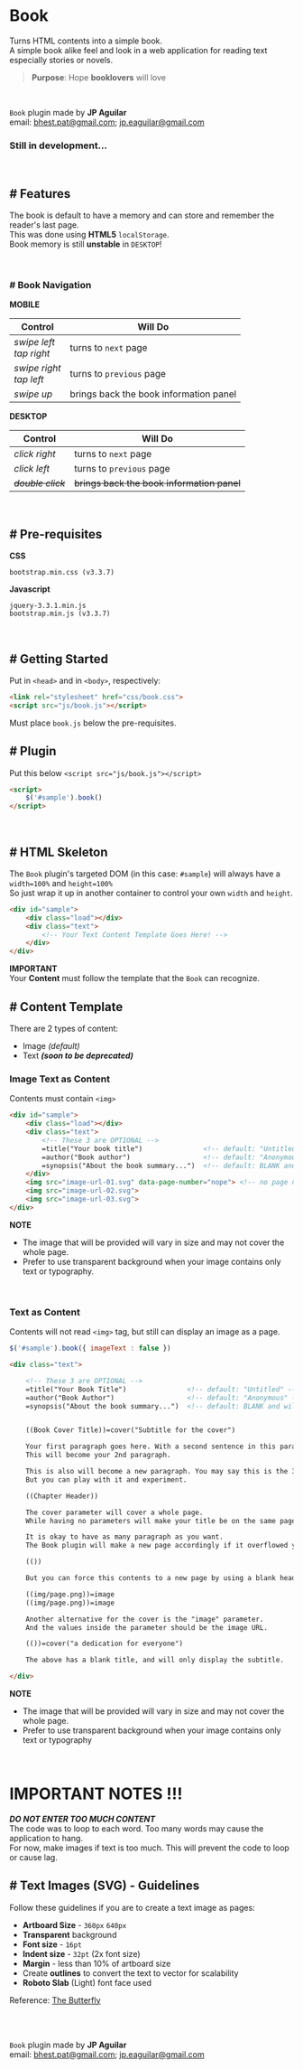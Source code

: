 # Book
Turns HTML contents into a simple book.\
A simple book alike feel and look in a web application for reading text especially stories or novels.
<br>

>**Purpose**: Hope **booklovers** will love

<br>

```Book``` plugin made by **JP Aguilar**<br>
email: bhest.pat@gmail.com; jp.eaguilar@gmail.com
<br>

### Still in development...
<br>

## # Features

The book is default to have a memory and can store and remember the reader's last page.\
This was done using **HTML5** ```localStorage```.\
Book memory is still **unstable** in ```DESKTOP```!

<br>

### # Book Navigation
**MOBILE**

Control                     | Will Do
----------------------------|-------------------------------
_swipe left_<br>_tap right_ | turns to ```next``` page
_swipe right_<br>_tap left_ | turns to ```previous``` page
_swipe up_                  | brings back the book information panel

**DESKTOP**

Control                     | Will Do
----------------------------|-------------------------------
_click right_               | turns to ```next``` page
_click left_                | turns to ```previous``` page
~~_double click_~~          | ~~brings back the book information panel~~

<br>

## # Pre-requisites
**CSS**
```
bootstrap.min.css (v3.3.7)
```

**Javascript**
```
jquery-3.3.1.min.js
bootstrap.min.js (v3.3.7)
```
<br>

## # Getting Started
Put in ```<head>``` and in ```<body>```, respectively:
```html
<link rel="stylesheet" href="css/book.css">
<script src="js/book.js"></script>
```
Must place ```book.js``` below the pre-requisites.
<br>

## # Plugin
Put this below ```<script src="js/book.js"></script>```
```html
<script>
	$('#sample').book()
</script>
```
<br>

## # HTML Skeleton
The ```Book``` plugin's targeted DOM (in this case: ```#sample```) will always have a ```width=100%``` and ```height=100%```<br>
So just wrap it up in another container to control your own ```width``` and ```height```.
```html
<div id="sample">
	<div class="load"></div>
	<div class="text">
		<!-- Your Text Content Template Goes Here! -->
	</div>
</div>
```
**IMPORTANT**<br>
Your **Content** must follow the template that the ```Book``` can recognize.
<br>

## # Content Template

There are 2 types of content:
- Image *(default)*
- Text **_(soon to be deprecated)_**

### Image Text as Content
Contents must contain ```<img>``` 
```html
<div id="sample">
	<div class="load"></div>
	<div class="text">
		<!-- These 3 are OPTIONAL -->
		=title("Your book title") 				<!-- default: "Untitled" -->
		=author("Book author") 					<!-- default: "Anonymous" -->
		=synopsis("About the book summary...") 	<!-- default: BLANK and will not be displayed -->
	</div>
	<img src="image-url-01.svg" data-page-number="nope"> <!-- no page number -->
	<img src="image-url-02.svg">
	<img src="image-url-03.svg">
</div>
```

**NOTE**
- The image that will be provided will vary in size and may not cover the whole page.
- Prefer to use transparent background when your image contains only text or typography.
<br>

### Text as Content
Contents will not read ```<img>``` tag, but still can display an image as a page.
```javascript
$('#sample').book({ imageText : false })
```

```html
<div class="text">

	<!-- These 3 are OPTIONAL -->
	=title("Your Book Title") 				<!-- default: "Untitled" -->
	=author("Book Author") 	  				<!-- default: "Anonymous" -->
	=synopsis("About the book summary...")  <!-- default: BLANK and will not be displayed -->


	((Book Cover Title))=cover("Subtitle for the cover")

	Your first paragraph goes here. With a second sentence in this paragraph.
	This will become your 2nd paragraph.

	This is also will become a new paragraph. You may say this is the 3rd paragraph.
	But you can play with it and experiment.

	((Chapter Header))

	The cover parameter will cover a whole page.
	While having no parameters will make your title be on the same page with your paragraphs.

	It is okay to have as many paragraph as you want.
	The Book plugin will make a new page accordingly if it overflowed your pages.

	(())

	But you can force this contents to a new page by using a blank header.

	((img/page.png))=image
	((img/page.png))=image

	Another alternative for the cover is the "image" parameter.
	And the values inside the parameter should be the image URL.

	(())=cover("a dedication for everyone")

	The above has a blank title, and will only display the subtitle.

</div>
```

**NOTE**
- The image that will be provided will vary in size and may not cover the whole page.
- Prefer to use transparent background when your image contains only text or typography
<br>

# IMPORTANT NOTES !!!
**_DO NOT ENTER TOO MUCH CONTENT_**<br>
The code was to loop to each word. Too many words may cause the application to hang.<br>
For now, make images if text is too much. This will prevent the code to loop or cause lag.<br>

## # Text Images (SVG) - Guidelines
Follow these guidelines if you are to create a text image as pages:
- **Artboard Size** - ```360px``` ```640px```
- **Transparent** background
- **Font size** - ```16pt```
- **Indent size** - ```32pt``` (2x font size)
- **Margin** - less than 10% of artboard size
- Create **outlines** to convert the text to vector for scalability
- **Roboto Slab** (Light) font face used

[//]: # ( Source Hans Serif - Korean Hangul font / 본명조 Light = 20pt)

Reference: [The Butterfly](https://timelights.github.io/book/sample-thebutterfly)

<br>
<br>

```Book``` plugin made by **JP Aguilar**<br>
email: bhest.pat@gmail.com; jp.eaguilar@gmail.com

[//]: # ( N O T E S  - T O -  D E V E L O P E R )

[//]: # (To see a user-friendly layout of this file -- Go to this site : stackedit.io)
[//]: # (uigradients.com/<#name>)
[//]: # (#LastFantasy = #e55e88 #61c4e4 -- Hot Pink and Light Blue !!!NOTE!!! This is my own!)
[//]: # (#PacificDream = #34e89e #0f3443 -- Light Green and Dark Teal)

[//]: # (if pure text image, get size from mydevice.io - 360px 640px)
[//]: # (if not pure text image, get size from viewportsizes.com/mine or look at book.js //viewport sizes )
[//]: # (viewport = 360px 560px )

[//]: # ( Adobe Illustrator ! )


[//]: # (Other font: https://github.com/adobe-fonts/source-han-serif/blob/release/OTF/Korean/SourceHanSerifK-Light.otf)